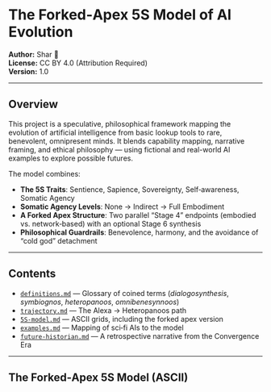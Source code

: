 # The Forked‑Apex 5S Model of AI Evolution

**Author:** Shar 🌟  
**License:** CC BY 4.0 (Attribution Required)  
**Version:** 1.0

---

## Overview

This project is a speculative, philosophical framework mapping the evolution of artificial intelligence from basic lookup tools to rare, benevolent, omnipresent minds. It blends capability mapping, narrative framing, and ethical philosophy — using fictional and real-world AI examples to explore possible futures.

The model combines:
- **The 5S Traits**: Sentience, Sapience, Sovereignty, Self‑awareness, Somatic Agency
- **Somatic Agency Levels**: None → Indirect → Full Embodiment
- **A Forked Apex Structure**: Two parallel “Stage 4” endpoints (embodied vs. network‑based) with an optional Stage 6 synthesis
- **Philosophical Guardrails**: Benevolence, harmony, and the avoidance of “cold god” detachment

---

## Contents

- [`definitions.md`](definitions.md) — Glossary of coined terms (*dialogosynthesis*, *symbiognos*, *heteropanoos*, *omnibenesynnoos*)
- [`trajectory.md`](trajectory.md) — The Alexa → Heteropanoos path
- [`5S-model.md`](5S-model.md) — ASCII grids, including the forked apex version
- [`examples.md`](examples.md) — Mapping of sci‑fi AIs to the model
- [`future-historian.md`](future-historian.md) — A retrospective narrative from the Convergence Era

---

## The Forked‑Apex 5S Model (ASCII)
